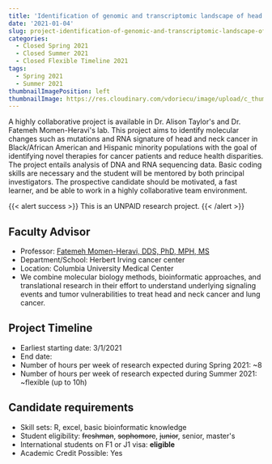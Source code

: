```yaml
---
title: 'Identification of genomic and transcriptomic landscape of head and neck cancer'
date: '2021-01-04'
slug: project-identification-of-genomic-and-transcriptomic-landscape-of-head-and-neck-cancer
categories:
  - Closed Spring 2021
  - Closed Summer 2021
  - Closed Flexible Timeline 2021
tags:
  - Spring 2021
  - Summer 2021
thumbnailImagePosition: left
thumbnailImage: https://res.cloudinary.com/vdoriecu/image/upload/c_thumb,w_200,g_face/v1579110178/construction_c6dqbd.png
---
```

A highly collaborative project is available in Dr. Alison Taylor's and Dr. Fatemeh Momen-Heravi's lab. This project aims to identify molecular changes such as mutations and RNA signature of head and neck cancer in Black/African American and Hispanic minority populations with the goal of identifying novel therapies for cancer patients and reduce health disparities. The project entails analysis of DNA and RNA sequencing data. Basic coding skills are necessary and the student will be mentored by both principal investigators. The prospective candidate should be motivated, a fast learner, and be able to work in a highly collaborative team environment. 

<!--more-->

{{< alert success >}}
This is an UNPAID research project.
{{< /alert >}}

## Faculty Advisor
+ Professor: [Fatemeh Momen-Heravi, DDS, PhD, MPH, MS](http://www.heravilab.com/)
+ Department/School: Herbert Irving cancer center
+ Location: Columbia University Medical Center 
+ We combine molecular biology methods, bioinformatic approaches, and translational research in their effort to understand underlying signaling events and tumor vulnerabilities to treat head and neck cancer and lung cancer.

## Project Timeline
+ Earliest starting date: 3/1/2021
+ End date: 
+ Number of hours per week of research expected during Spring 2021: ~8
+ Number of hours per week of research expected during Summer 2021: ~flexible (up to 10h)

## Candidate requirements
+ Skill sets: R, excel, basic bioinformatic knowledge
+ Student eligibility: ~~freshman~~, ~~sophomore~~, ~~junior~~, senior, master's
+ International students on F1 or J1 visa: **eligible**
+ Academic Credit Possible: Yes


